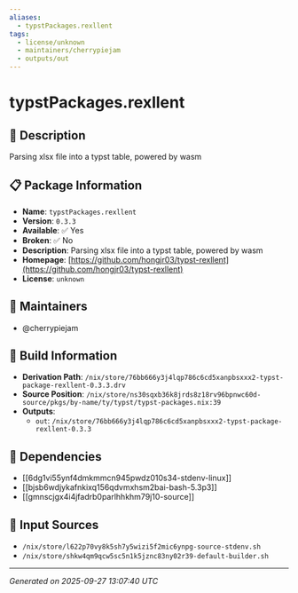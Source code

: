```yaml
---
aliases:
  - typstPackages.rexllent
tags:
  - license/unknown
  - maintainers/cherrypiejam
  - outputs/out
---
```


# typstPackages.rexllent

## 📝 Description

Parsing xlsx file into a typst table, powered by wasm

## 📋 Package Information

- **Name**: `typstPackages.rexllent`
- **Version**: `0.3.3`
- **Available**: ✅ Yes
- **Broken**: ✅ No
- **Description**: Parsing xlsx file into a typst table, powered by wasm
- **Homepage**: [https://github.com/hongjr03/typst-rexllent](https://github.com/hongjr03/typst-rexllent)
- **License**: `unknown`
## 👥 Maintainers

- @cherrypiejam


## 🔧 Build Information

- **Derivation Path**: `/nix/store/76bb666y3j4lqp786c6cd5xanpbsxxx2-typst-package-rexllent-0.3.3.drv`
- **Source Position**: `/nix/store/ns30sqxb36k8jrds8z18rv96bpnwc60d-source/pkgs/by-name/ty/typst/typst-packages.nix:39`
- **Outputs**:
  - `out`:  `/nix/store/76bb666y3j4lqp786c6cd5xanpbsxxx2-typst-package-rexllent-0.3.3`

## 🔗 Dependencies

- [[6dg1vi55ynf4dmkmmcn945pwdz010s34-stdenv-linux]]
- [[bjsb6wdjykafnkixq156qdvmxhsm2bai-bash-5.3p3]]
- [[gmnscjgx4i4jfadrb0parlhhkhm79j10-source]]

## 📁 Input Sources

- `/nix/store/l622p70vy8k5sh7y5wizi5f2mic6ynpg-source-stdenv.sh`
- `/nix/store/shkw4qm9qcw5sc5n1k5jznc83ny02r39-default-builder.sh`

---
*Generated on 2025-09-27 13:07:40 UTC*
